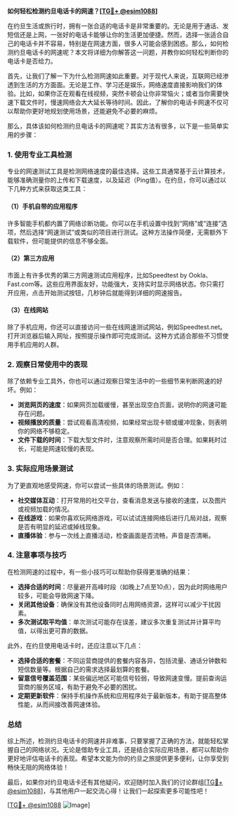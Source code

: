 **如何轻松检测约旦电话卡的网速？[[TG💪+ @esim1088](https://t.me/s/esim1088)]**

在约旦生活或旅行时，拥有一张合适的电话卡是非常重要的。无论是用于通话、发短信还是上网，一张好的电话卡能够让你的生活更加便捷。然而，选择一张适合自己的电话卡并不容易，特别是在网速方面，很多人可能会感到困惑。那么，如何检测约旦电话卡的网速呢？本文将详细为你解答这一问题，并教你如何轻松判断你的电话卡是否给力。

首先，让我们了解一下为什么检测网速如此重要。对于现代人来说，互联网已经渗透到生活的方方面面。无论是工作、学习还是娱乐，网络速度直接影响我们的体验。比如，如果你正在观看在线视频，突然卡顿会让你非常恼火；或者当你需要快速下载文件时，慢速网络会大大延长等待时间。因此，了解你的电话卡网速不仅可以帮助你更好地规划使用场景，还能避免不必要的麻烦。

那么，具体该如何检测约旦电话卡的网速呢？其实方法有很多，以下是一些简单实用的步骤：

### **1. 使用专业工具检测**
专业的网速测试工具是检测网络速度的最佳选择。这些工具通常基于云计算技术，能够准确测量你的上传和下载速度，以及延迟（Ping值）。在约旦，你可以通过以下几种方式来获取这类工具：

#### **（1）手机自带的应用程序**
许多智能手机都内置了网络诊断功能。你可以在手机设置中找到“网络”或“连接”选项，然后选择“网速测试”或类似的项目进行测试。这种方法操作简便，无需额外下载软件，但可能提供的信息不够全面。

#### **（2）第三方应用**
市面上有许多优秀的第三方网速测试应用程序，比如Speedtest by Ookla、Fast.com等。这些应用界面友好，功能强大，支持实时显示网络状态。你只需打开应用，点击开始测试按钮，几秒钟后就能得到详细的网速报告。

#### **（3）在线网站**
除了手机应用，你还可以直接访问一些在线网速测试网站，例如Speedtest.net。打开浏览器后输入网址，按照提示操作即可完成测试。这种方式适合那些不习惯使用手机应用的人群。

### **2. 观察日常使用中的表现**
除了依赖专业工具外，你也可以通过观察日常生活中的一些细节来判断网速的好坏。例如：

- **浏览网页的速度**：如果网页加载缓慢，甚至出现空白页面，说明你的网速可能存在问题。
- **视频播放的质量**：尝试观看高清视频，如果经常出现卡顿或缓冲现象，则表明你的网络不够稳定。
- **文件下载的时间**：下载大型文件时，注意观察所需时间是否合理。如果耗时过长，可能是网速较慢的表现。

### **3. 实际应用场景测试**
为了更直观地感受网速，你可以尝试一些具体的场景测试。例如：

- **社交媒体互动**：打开常用的社交平台，查看消息发送与接收的速度，以及图片或视频加载的情况。
- **在线游戏**：如果你喜欢玩网络游戏，可以试试连接网络后进行几局对战，观察是否有明显的延迟或掉线现象。
- **直播体验**：参与一次线上直播活动，检查画面是否流畅，声音是否清晰。

### **4. 注意事项与技巧**
在检测网速的过程中，有一些小技巧可以帮助你获得更准确的结果：

- **选择合适的时间**：尽量避开高峰时段（如晚上7点至10点），因为此时网络用户较多，可能会导致网速下降。
- **关闭其他设备**：确保没有其他设备同时占用网络资源，这样可以减少干扰因素。
- **多次测试取平均值**：单次测试可能存在误差，建议多次重复测试并计算平均值，以得出更可靠的数据。

此外，在约旦使用电话卡时，还应注意以下几点：

- **选择合适的套餐**：不同运营商提供的套餐内容各异，包括流量、通话分钟数和短信数量等。根据自己的需求选择最划算的套餐。
- **留意信号覆盖范围**：某些偏远地区可能信号较弱，导致网速变慢。提前查询运营商的服务区域，有助于避免不必要的困扰。
- **定期更新软件**：保持手机操作系统和应用程序处于最新版本，有助于提高整体性能，从而间接改善网速体验。

### **总结**
综上所述，检测约旦电话卡的网速并非难事，只要掌握了正确的方法，就能轻松掌握自己的网络状况。无论是借助专业工具，还是结合实际应用场景，都可以帮助你更好地评估电话卡的表现。希望本文能为你的约旦之旅提供更多便利，让你享受到畅快无阻的网络体验！

最后，如果你对约旦电话卡还有其他疑问，欢迎随时加入我们的讨论群组[[TG💪+ @esim1088](https://t.me/s/esim1088)]，与其他用户一起交流心得！让我们一起探索更多可能性吧！

[[TG💪+ @esim1088](https://t.me/s/esim1088) ![Image](https://i.postimg.cc/4NQfJmqS/Snipaste-2025-05-13-00-14-12.png)]